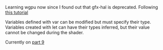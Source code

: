 Learning wgpu now since I found out that gfx-hal is deprecated. Following [this tutorial](https://sotrh.github.io/learn-wgpu/beginner/tutorial1-window/#the-code)

Variables defined with var can be modified but must specify their type. Variables created with let can have their types inferred, but their value cannot be changed during the shader.

Currently on [part 9](https://sotrh.github.io/learn-wgpu/beginner/tutorial10-lighting/)